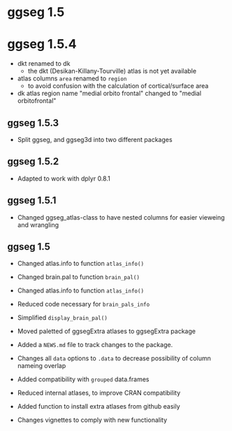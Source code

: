 # ggseg 1.5

# ggseg 1.5.4
* dkt renamed to dk  
    - the dkt (Desikan-Killany-Tourville) atlas is not yet available  
* atlas columns `area` renamed to `region`  
    - to avoid confusion with the calculation of cortical/surface area  
* dk atlas region name "medial orbito frontal" changed to "medial orbitofrontal"  


## ggseg 1.5.3
* Split ggseg, and ggseg3d into two different packages

## ggseg 1.5.2
* Adapted to work with dplyr 0.8.1

## ggseg 1.5.1
* Changed ggseg_atlas-class to have nested columns for easier vieweing and wrangling

## ggseg 1.5

* Changed atlas.info to function `atlas_info()`
* Changed brain.pal to function `brain_pal()`
* Changed atlas.info to function `atlas_info()`
* Reduced code necessary for `brain_pals_info`
* Simplified `display_brain_pal()`
* Moved paletted of ggsegExtra atlases to ggsegExtra package

* Added a `NEWS.md` file to track changes to the package.
* Changes all `data` options to `.data` to decrease possibility of column nameing overlap
* Added compatibility with `grouped` data.frames
* Reduced internal atlases, to improve CRAN compatibility
* Added function to install extra atlases from github easily
* Changes vignettes to comply with new functionality
